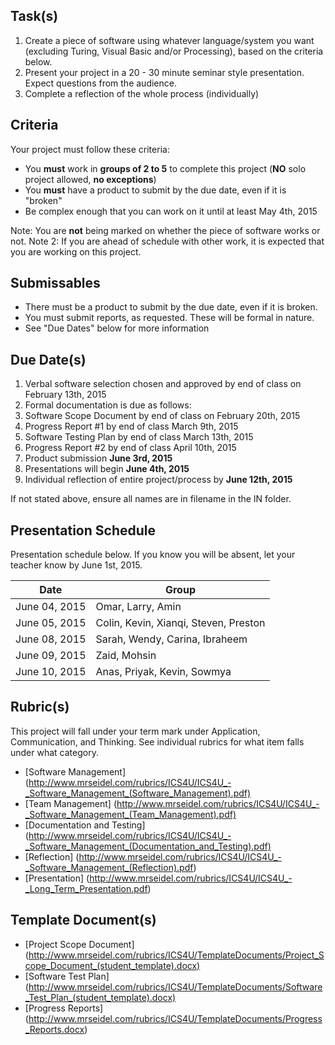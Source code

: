 Task(s)
-------
1. Create a piece of software using whatever language/system you want (excluding Turing, Visual Basic and/or Processing), based on the criteria below.
2. Present your project in a 20 - 30 minute seminar style presentation. Expect questions from the audience.
3. Complete a reflection of the whole process (individually)

Criteria
--------
Your project must follow these criteria:
* You **must** work in **groups of 2 to 5** to complete this project (**NO** solo project allowed, **no exceptions**)
* You **must** have a product to submit by the due date, even if it is "broken"
* Be complex enough that you can work on it until at least May 4th, 2015

Note: You are **not** being marked on whether the piece of software works or not.
Note 2: If you are ahead of schedule with other work, it is expected that you are working on this project.

Submissables
------------
* There must be a product to submit by the due date, even if it is broken.
* You must submit reports, as requested. These will be formal in nature.
* See "Due Dates" below for more information

Due Date(s)
----------
1. Verbal software selection chosen and approved by end of class on February 13th, 2015
2. Formal documentation is due as follows:
  1. Software Scope Document by end of class on February 20th, 2015
  2. Progress Report #1 by end of class March 9th, 2015
  3. Software Testing Plan by end of class March 13th, 2015
  4. Progress Report #2 by end of class April 10th, 2015
3. Product submission **June 3rd, 2015**
4. Presentations will begin **June 4th, 2015**
5. Individual reflection of entire project/process by **June 12th, 2015**

If not stated above, ensure all names are in filename in the IN folder.

Presentation Schedule
----------------------
Presentation schedule below. If you know you will be absent, let your teacher know by June 1st, 2015.

| Date | Group |
|------|-------|
| June 04, 2015 | Omar, Larry, Amin |
| June 05, 2015 | Colin, Kevin, Xianqi, Steven, Preston |
| June 08, 2015 | Sarah, Wendy, Carina, Ibraheem |
| June 09, 2015 | Zaid, Mohsin |
| June 10, 2015 | Anas, Priyak, Kevin, Sowmya |


Rubric(s)
---------
This project will fall under your term mark under Application, Communication, and Thinking. See individual rubrics for what item falls under what category.
* [Software Management] (http://www.mrseidel.com/rubrics/ICS4U/ICS4U_-_Software_Management_(Software_Management).pdf)
* [Team Management] (http://www.mrseidel.com/rubrics/ICS4U/ICS4U_-_Software_Management_(Team_Management).pdf)
* [Documentation and Testing] (http://www.mrseidel.com/rubrics/ICS4U/ICS4U_-_Software_Management_(Documentation_and_Testing).pdf)
* [Reflection] (http://www.mrseidel.com/rubrics/ICS4U/ICS4U_-_Software_Management_(Reflection).pdf)
* [Presentation] (http://www.mrseidel.com/rubrics/ICS4U/ICS4U_-_Long_Term_Presentation.pdf)

Template Document(s)
--------------------
* [Project Scope Document] (http://www.mrseidel.com/rubrics/ICS4U/TemplateDocuments/Project_Scope_Document_(student_template).docx)
* [Software Test Plan] (http://www.mrseidel.com/rubrics/ICS4U/TemplateDocuments/Software_Test_Plan_(student_template).docx)
* [Progress Reports] (http://www.mrseidel.com/rubrics/ICS4U/TemplateDocuments/Progress_Reports.docx)
